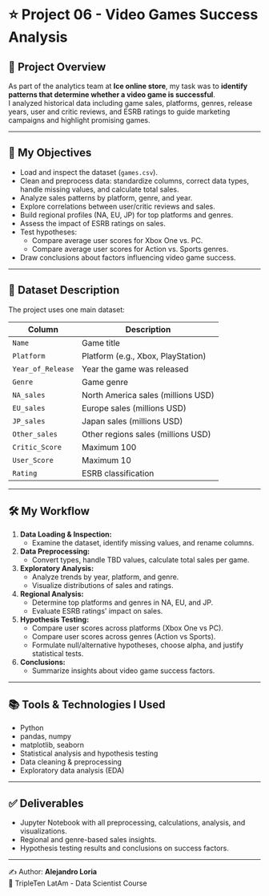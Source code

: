 # ⭐ Project 06 - Video Games Success Analysis  

## 📌 Project Overview  
As part of the analytics team at **Ice online store**, my task was to **identify patterns that determine whether a video game is successful**.  
I analyzed historical data including game sales, platforms, genres, release years, user and critic reviews, and ESRB ratings to guide marketing campaigns and highlight promising games.  

---

## 🎯 My Objectives  
- Load and inspect the dataset (`games.csv`).  
- Clean and preprocess data: standardize columns, correct data types, handle missing values, and calculate total sales.  
- Analyze sales patterns by platform, genre, and year.  
- Explore correlations between user/critic reviews and sales.  
- Build regional profiles (NA, EU, JP) for top platforms and genres.  
- Assess the impact of ESRB ratings on sales.  
- Test hypotheses:  
  - Compare average user scores for Xbox One vs. PC.  
  - Compare average user scores for Action vs. Sports genres.  
- Draw conclusions about factors influencing video game success.  

---

## 📂 Dataset Description  
The project uses one main dataset:  

| Column             | Description |
|-------------------|-------------|
| `Name`            | Game title |
| `Platform`        | Platform (e.g., Xbox, PlayStation) |
| `Year_of_Release`  | Year the game was released |
| `Genre`           | Game genre |
| `NA_sales`        | North America sales (millions USD) |
| `EU_sales`        | Europe sales (millions USD) |
| `JP_sales`        | Japan sales (millions USD) |
| `Other_sales`     | Other regions sales (millions USD) |
| `Critic_Score`    | Maximum 100 |
| `User_Score`      | Maximum 10 |
| `Rating`          | ESRB classification |

---

## 🛠️ My Workflow  
1. **Data Loading & Inspection:**  
   - Examine the dataset, identify missing values, and rename columns.  
2. **Data Preprocessing:**  
   - Convert types, handle TBD values, calculate total sales per game.  
3. **Exploratory Analysis:**  
   - Analyze trends by year, platform, and genre.  
   - Visualize distributions of sales and ratings.  
4. **Regional Analysis:**  
   - Determine top platforms and genres in NA, EU, and JP.  
   - Evaluate ESRB ratings' impact on sales.  
5. **Hypothesis Testing:**  
   - Compare user scores across platforms (Xbox One vs PC).  
   - Compare user scores across genres (Action vs Sports).  
   - Formulate null/alternative hypotheses, choose alpha, and justify statistical tests.  
6. **Conclusions:**  
   - Summarize insights about video game success factors.  

---

## 📚 Tools & Technologies I Used  
- Python  
- pandas, numpy  
- matplotlib, seaborn  
- Statistical analysis and hypothesis testing  
- Data cleaning & preprocessing  
- Exploratory data analysis (EDA)  

---

## ✅ Deliverables  
- Jupyter Notebook with all preprocessing, calculations, analysis, and visualizations.  
- Regional and genre-based sales insights.  
- Hypothesis testing results and conclusions on success factors.  

---

✍️ Author: **Alejandro Loria**  
📅 TripleTen LatAm - Data Scientist Course  
